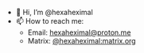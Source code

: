 - 👋 Hi, I’m @hexaheximal
- 📫 How to reach me:
  - Email: hexaheximal@proton.me
  - Matrix: [@hexaheximal:matrix.org](https://matrix.to/#/@hexaheximal:matrix.org)
